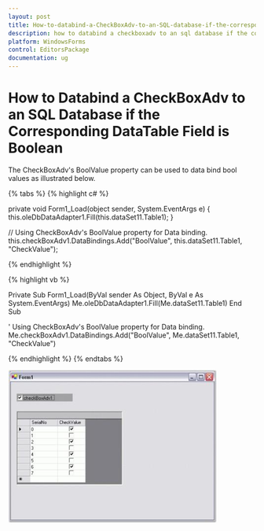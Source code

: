 ```yaml
---
layout: post
title: How-to-databind-a-CheckBoxAdv-to-an-SQL-database-if-the-corresponding-datatable-field-is-boolean | WindowsForms | Syncfusion
description: how to databind a checkboxadv to an sql database if the corresponding datatable field is boolean
platform: WindowsForms
control: EditorsPackage
documentation: ug
---
```


# How to Databind a CheckBoxAdv to an SQL Database if the Corresponding DataTable Field is Boolean

The CheckBoxAdv's BoolValue property can be used to data bind bool values as illustrated below.

{% tabs %}
{% highlight c# %}

private void Form1_Load(object sender, System.EventArgs e)
{
    this.oleDbDataAdapter1.Fill(this.dataSet11.Table1);
}

// Using CheckBoxAdv's BoolValue property for Data binding.
this.checkBoxAdv1.DataBindings.Add("BoolValue", this.dataSet11.Table1, "CheckValue");

{% endhighlight %}

{% highlight vb %}

Private Sub Form1_Load(ByVal sender As Object, ByVal e As System.EventArgs)
Me.oleDbDataAdapter1.Fill(Me.dataSet11.Table1)
End Sub

' Using CheckBoxAdv's BoolValue property for Data binding.
Me.checkBoxAdv1.DataBindings.Add("BoolValue", Me.dataSet11.Table1, "CheckValue")

{% endhighlight %}
{% endtabs %}

![](FAQ_images/Overview_img627.jpeg)